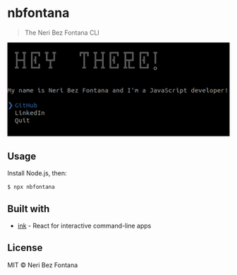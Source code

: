 # nbfontana

> The Neri Bez Fontana CLI

<img src="screenshot.png" width="752">


## Usage

Install Node.js, then:

```
$ npx nbfontana
```


## Built with

- [ink](https://github.com/vadimdemedes/ink) - React for interactive command-line apps


## License

MIT © Neri Bez Fontana
